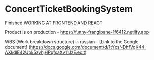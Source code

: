 # ConcertTicketBookingSystem

Finished WORKING AT FRONTEND AND REACT

Product is on production - https://funny-frangipane-1f6412.netlify.app

WBS (Work breakdown structure) in russian - [Link to the Google document] (https://docs.google.com/document/d/1tYxsNDhfVqK44-AXkdlE42Ubk5zvhjHPqfsaXv11JzE/edit)
